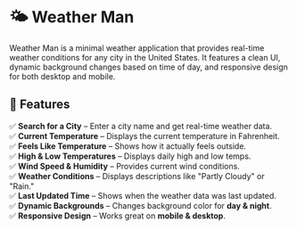 # 🌤️ Weather Man

Weather Man is a minimal weather application that provides real-time weather conditions for any city in the United States. It features a clean UI, dynamic background changes based on time of day, and responsive design for both desktop and mobile.

## 🚀 Features

✅ **Search for a City** – Enter a city name and get real-time weather data.  
✅ **Current Temperature** – Displays the current temperature in Fahrenheit.  
✅ **Feels Like Temperature** – Shows how it actually feels outside.  
✅ **High & Low Temperatures** – Displays daily high and low temps.  
✅ **Wind Speed & Humidity** – Provides current wind conditions.  
✅ **Weather Conditions** – Displays descriptions like "Partly Cloudy" or "Rain."  
✅ **Last Updated Time** – Shows when the weather data was last updated.  
✅ **Dynamic Backgrounds** – Changes background color for **day & night**.  
✅ **Responsive Design** – Works great on **mobile & desktop**.  
